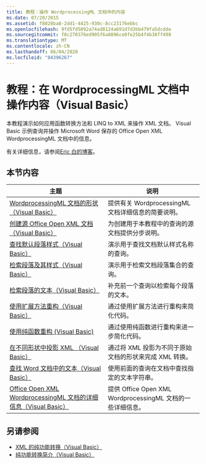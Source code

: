 ```yaml
---
title: 教程：操作 WordprocessingML 文档中的内容
ms.date: 07/20/2015
ms.assetid: f8028ba8-2dd1-4425-930c-8cc23176ebbc
ms.openlocfilehash: 9fd5fd5092a74ad8124a691d7d3bb479fa5dcdde
ms.sourcegitcommit: f8c270376ed905f6a8896ce0fe25b4f4b38ff498
ms.translationtype: MT
ms.contentlocale: zh-CN
ms.lasthandoff: 06/04/2020
ms.locfileid: "84396267"
---
```

# <a name="tutorial-manipulating-content-in-a-wordprocessingml-document-visual-basic"></a>教程：在 WordprocessingML 文档中操作内容（Visual Basic）
本教程演示如何应用函数转换方法和 LINQ to XML 来操作 XML 文档。 Visual Basic 示例查询并操作 Microsoft Word 保存的 Office Open XML WordprocessingML 文档中的信息。  
  
 有关详细信息，请参阅[Eric 白的博客](http://www.ericwhite.com)。  
  
## <a name="in-this-section"></a>本节内容  
  
|主题|说明|  
|-----------|-----------------|  
|[WordprocessingML 文档的形状（Visual Basic）](shape-of-wordprocessingml-documents.md)|提供有关 WordprocessingML 文档详细信息的简要说明。|  
|[创建源 Office Open XML 文档（Visual Basic）](creating-the-source-office-open-xml-document.md)|为创建用于本教程中的查询的源文档提供分步说明。|  
|[查找默认段落样式（Visual Basic）](finding-the-default-paragraph-style.md)|演示用于查找文档默认样式名称的查询。|  
|[检索段落及其样式（Visual Basic）](retrieving-the-paragraphs-and-their-styles.md)|演示用于检索文档段落集合的查询。|  
|[检索段落的文本（Visual Basic）](retrieving-the-text-of-the-paragraphs.md)|补充前一个查询以检索每个段落的文本。|  
|[使用扩展方法重构（Visual Basic）](refactoring-using-an-extension-method.md)|通过使用扩展方法进行重构来简化代码。|  
|[使用纯函数重构 (Visual Basic)](refactoring-using-a-pure-function.md)|通过使用纯函数进行重构来进一步简化代码。|  
|[在不同形状中投影 XML （Visual Basic）](projecting-xml-in-a-different-shape.md)|通过将 XML 投影为不同于原始文档的形状来完成 XML 转换。|  
|[查找 Word 文档中的文本（Visual Basic）](finding-text-in-word-documents.md)|使用前面的查询在文档中查找指定的文本字符串。|  
|[Office Open XML WordprocessingML 文档的详细信息（Visual Basic）](details-of-office-open-xml-wordprocessingml-documents.md)|提供 Office Open XML WordprocessingML 文档的一些详细信息。|  
  
## <a name="see-also"></a>另请参阅

- [XML 的纯功能转换（Visual Basic）](pure-functional-transformations-of-xml.md)
- [纯功能转换简介（Visual Basic）](introduction-to-pure-functional-transformations.md)
